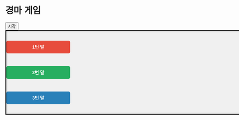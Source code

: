 <!DOCTYPE html>
<html lang="ko">
<head>
  <meta charset="UTF-8">
  <title>경마 게임</title>
  <style>
    body { font-family: sans-serif; padding: 20px; }
    .track {
      position: relative;
      width: 1000px;
      height: 260px;
      border: 3px solid #000;
      margin-bottom: 20px;
      background-color: #f0f0f0;
    }
    .horse {
      position: absolute;
      width: 200px;
      height: 40px;
      color: #fff;
      font-weight: bold;
      text-align: center;
      line-height: 40px;
      border-radius: 5px;
    }
    #horse1 { top: 30px; background-color: #e74c3c; }
    #horse2 { top: 110px; background-color: #27ae60; }
    #horse3 { top: 190px; background-color: #2980b9; }
  </style>
</head>
<body>

  <h1>경마 게임</h1>
  <button onclick="startRace()">시작</button>

  <div class="track" id="track">
    <div class="horse" id="horse1">1번 말</div>
    <div class="horse" id="horse2">2번 말</div>
    <div class="horse" id="horse3">3번 말</div>
  </div>

  <div id="result"></div>
  <div id="stats"></div>

  <script>
    const horses = [
      { id: 'horse1', name: '1번 말', pos: 0, wins: 0 },
      { id: 'horse2', name: '2번 말', pos: 0, wins: 0 },
      { id: 'horse3', name: '3번 말', pos: 0, wins: 0 }
    ];

    const horseWidth = 200;
    const trackWidth = 1000;
    let raceInterval = null;
    let running = false;

    function loadStats() {
      horses.forEach(horse => {
        const storedWins = localStorage.getItem(horse.id);
        if (storedWins) horse.wins = parseInt(storedWins);
      });
    }

    function saveStats() {
      horses.forEach(horse => {
        localStorage.setItem(horse.id, horse.wins);
      });
    }

    function getMove(horseIndex) {
      if (horseIndex === 0) {
        return Math.floor(Math.random() * 11) + 10; // 10~20
      } else if (horseIndex === 1) {
        return Math.floor(Math.random() * 40) + 1;  // 1~40
      } else if (horseIndex === 2) {
        return Math.random() < 0.1 ? 100 : 0; // 10% 확률 100
      }
    }

    function updatePositions() {
      horses.forEach((horse, i) => {
        const move = getMove(i);
        horse.pos += move;
        document.getElementById(horse.id).style.left = horse.pos + 'px';
      });
    }

    function checkWinner() {
      for (let horse of horses) {
        if (horse.pos + horseWidth >= trackWidth) {
          running = false;
          clearInterval(raceInterval);
          horse.wins++;
          saveStats();
          showResult(horse.name);
          return;
        }
      }
    }

    function showResult(winnerName) {
      document.getElementById('result').innerHTML = `<h2>우승: ${winnerName}</h2>`;
      let totalWins = horses.reduce((acc, h) => acc + h.wins, 0);
      let statsHTML = '<h3>승률</h3><ul>';
      horses.forEach(h => {
        const percent = totalWins ? ((h.wins / totalWins) * 100).toFixed(1) : 0;
        statsHTML += `<li>${h.name}: ${h.wins}승 (${percent}%)</li>`;
      });
      statsHTML += '</ul>';
      document.getElementById('stats').innerHTML = statsHTML;
    }

    function resetRace() {
      horses.forEach(horse => {
        horse.pos = 0;
        document.getElementById(horse.id).style.left = '0px';
      });
      document.getElementById('result').innerHTML = '';
    }

    function startRace() {
      if (running) return;
      resetRace();
      loadStats();
      running = true;
      raceInterval = setInterval(() => {
        updatePositions();
        checkWinner();
      }, 100);
    }
  </script>

</body>
</html>
